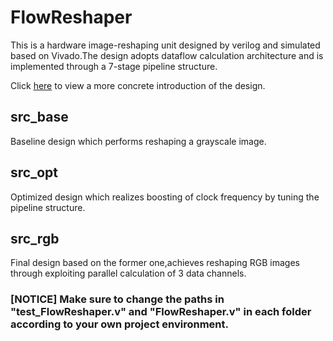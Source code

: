 # FlowReshaper

This is a hardware image-reshaping unit designed by verilog and simulated based on Vivado.The design adopts dataflow calculation architecture and is implemented through a  7-stage pipeline structure.

Click [here](https://zhuanlan.zhihu.com/p/425191429) to view a more concrete introduction of the design. 

## src_base

Baseline design which performs reshaping a grayscale image.

## src_opt

Optimized design which realizes boosting of clock frequency by tuning the pipeline structure.

## src_rgb

Final design based on the former one,achieves reshaping RGB images through exploiting parallel calculation of 3 data channels.

### [NOTICE] Make sure to change the paths in "test_FlowReshaper.v" and "FlowReshaper.v" in each folder according to your own project environment.